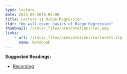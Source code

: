 ```yaml
---
type: lecture
date: 2022-09-26T8:00:00
title: Lecture 11 Ridge Regression
tldr: "We will cover basics of Ridge Regression"
thumbnail: /static_files/presentations/lec.png
links: 
    - url: /static_files/presentations/Lecture11.zip
      name: Notebook
---
```

**Suggested Readings:**
- [Recording](https://erau.zoom.us/rec/share/hytYjJaWwBBT9iWJfFaBSGlUQ8z7Yy6rEwiFQc3REGESNdkalkD8MyFmVZXweTLJ.JFN8w3Hwq1YHlNqw)
